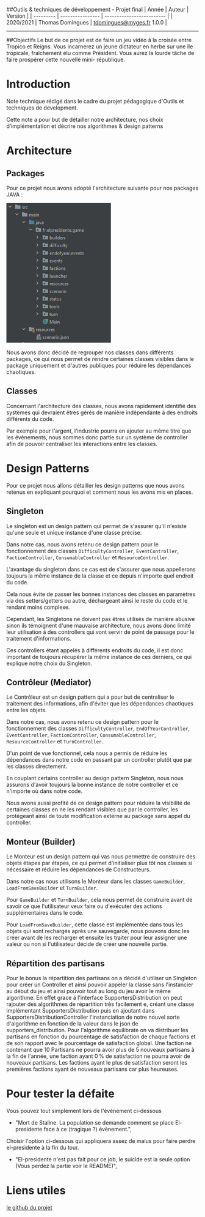 ##Outils & techniques de développement - Projet final
| Année     | Auteur           | Version                   |
| --------- | ---------------- | ------------------------- |
| 2020/2021 | Thomas Domingues | tdomingues@myges.fr 1.0.0 |
***

##Objectifs
Le but de ce projet est de faire un jeu vidéo à la croisée entre Tropico et Reigns. Vous incarnerez
un jeune dictateur en herbe sur une île tropicale, fraîchement
élu comme Président. Vous aurez la lourde tâche de faire prospérer cette nouvelle mini-
république.

# Introduction

Note technique rédigé dans le cadre du projet pédagogique d'Outils et techniques de development.

Cette note a pour but de détailler notre architecture, nos choix d’implémentation et décrire nos algorithmes & design patterns

# Architecture

## Packages

Pour ce projet nous avons adopté l'architecture suivante pour nos packages JAVA :

![arborescence](doc_files/arborescence.png "arborescence")

Nous avons donc décidé de regrouper nos classes dans différents packages, ce qui nous permet de rendre certaines classes visibles dans le package uniquement et d'autres publiques pour réduire les dépendances chaotiques.

## Classes

Concernant l'architecture des classes, nous avons rapidement identifié des systèmes qui devraient êtres gérés de manière indépendante à des endroits différents du code.

Par exemple pour l'argent, l'industrie pourra en ajouter au même titre que les évènements, nous sommes donc partie sur un système de controller afin de pouvoir centraliser les interactions entre les classes.

# Design Patterns

Pour ce projet nous allons détailler les design patterns que nous avons retenus en expliquant pourquoi et comment nous les avons mis en places.

## Singleton

Le singleton est un design pattern qui permet de s'assurer qu'il n'existe qu'une seule et unique instance d'une classe précise.

Dans notre cas, nous avons retenu ce design pattern pour le fonctionnement des classes `DifficultyController`, `EventController`, `FactionController`, `ConsumableController` et `ResourceController`.

L'avantage du singleton dans ce cas est de s'assurer que nous appellerons toujours la même instance de la classe et ce depuis n'importe quel endroit du code.

Cela nous évite de passer les bonnes instances des classes en paramètres via des setters/getters ou autre, déchargeant ainsi le reste du code et le rendant moins complexe.

Cependant, les Singletons ne doivent pas êtres utilisés de manière abusive sinon ils témoignent d'une mauvaise architecture, nous avons donc limité leur utilisation à des controllers qui vont servir de point de passage pour le traitement d'informations.

Ces controllers étant appelés à différents endroits du code, il est donc important de toujours récupérer la même instance de ces derniers, ce qui explique notre choix du Singleton.

## Contrôleur (Mediator)

Le Contrôleur est un design pattern qui a pour but de centraliser le traitement des informations, afin d'éviter que les dépendances chaotiques entre les objets.

Dans notre cas, nous avons retenu ce design pattern pour le fonctionnement des classes `DifficultyController`, `EndOfYearController`, `EventController`, `FactionController`, `ConsumableController`, `ResourceController` et `TurnController`.

D'un point de vue fonctionnel, cela nous a permis de réduire les dépendances dans notre code en passant par un controller plutôt que par les classes directement.

En couplant certains controller au design pattern Singleton, nous nous assurons d'avoir toujours la bonne instance de notre controller et ce n'importe où dans notre code.

Nous avons aussi profité de ce design pattern pour réduire la visibilité de certaines classes en ne les rendant visibles que par le controller, les protégeant ainsi de toute modification externe au package sans appel du controller.

## Monteur (Builder)

Le Monteur est un design pattern qui vas nous permettre de construire des objets étapes par étapes, ce qui permet d'initialiser plus tôt nos classes si nécessaire et réduire les dépendances de Constructeurs.

Dans notre cas nous utilisons le Monteur dans les classes `GameBuilder`, `LoadFromSaveBuilder` et `TurnBuilder`.

Pour `GameBuilder` et `TurnBuilder`, cela nous permet de construire avant de savoir ce que l'utilisateur veux faire ou d'exécuter des actions supplémentaires dans le code.

Pour `LoadFromSaveBuilder`, cette classe est implémentée dans tous les objets qui sont rechargés après une sauvegarde, nous pouvons donc les créer avant de les recharger et ensuite les traiter pour leur assigner une valeur ou non si l'utilisateur décide de créer une nouvelle partie.


## Répartition des partisans

Pour le bonus la répartition des partisans on a décidé d'utiliser un Singleton pour créer un Controller et ainsi pouvoir appeler la classe sans l'instancier au début du jeu et ainsi pouvoir tout au long du jeu avoir le même algorithme. En effet grace à l'interface SupportersDistribution on peut rajouter des algorithmes de répartition très facilement e, créant une classe implémentant SupportersDistribution puis en ajoutant dans SupportersDistributionController l'instanciation de notre nouvel sorte d'algorithme en fonction de la valeur dans le json de supporters_distribution.
Pour l'algorithme equilibrate on va distribuer les partisans en fonction du pourcentage de satisfaction de chaque factions et de son rapport avec le pourcentage de satisfaction global. Une faction ne contenant que 10 Partisans ne pourra avoir plus de 5 nouveaux partisans à la fin de l'année, une faction ayant 0 % de satisfaction ne pourra avoir de nouveaux partisans. Les factions ayant le plus de satisfaction seront les premières factions ayant de nouveaux partisans car plus heureuses.

# Pour tester la défaite

Vous pouvez tout simplement lors de l'événement ci-dessous
- "Mort de Staline. La population se demande comment se place El-presidente face à ce (tragique ?) évènement.",


Choisir l'option ci-dessous qui appliquera assez de malus pour faire perdre el-presidente à la fin du tour.
- "El-presidente n'est pas fait pour ce job, le suicide est la seule option (Vous perdez la partie voir le README)",

# Liens utiles

[le github du projet](https://github.com/JackAuxLanternes/El-Presidente/tree/master)